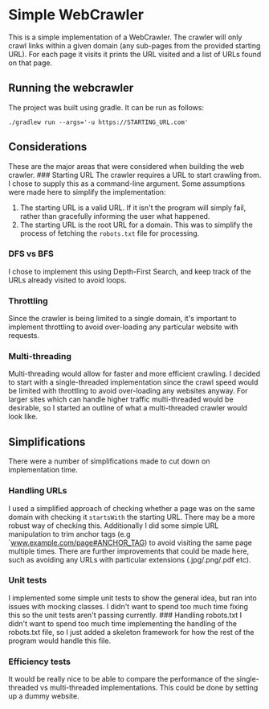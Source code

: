 # Simple WebCrawler
This is a simple implementation of a WebCrawler. The crawler will only crawl links within a given domain (any sub-pages from the provided starting URL). For each page it visits it prints the URL visited and a list of URLs found on that page.

## Running the webcrawler
The project was built using gradle. It can be run as follows:
```
./gradlew run --args='-u https://STARTING_URL.com'
```

## Considerations
These are the major areas that were considered when building the web crawler.
### Starting URL
The crawler requires a URL to start crawling from. I chose to supply this as a command-line argument. Some assumptions were made here to simplify the implementation: 
1. The starting URL is a valid URL. If it isn't the program will simply fail, rather than gracefully informing the user what happened.
2. The starting URL is the root URL for a domain. This was to simplify the process of fetching the `robots.txt` file for processing.
### DFS vs BFS
I chose to implement this using Depth-First Search, and keep track of the URLs already visited to avoid loops. 
### Throttling
Since the crawler is being limited to a single domain, it's important to implement throttling to avoid over-loading any particular website with requests.
### Multi-threading
Multi-threading would allow for faster and more efficient crawling. I decided to start with a single-threaded implementation since the crawl speed would be limited with throttling to avoid over-loading any websites anyway. For larger sites which can handle higher traffic multi-threaded would be desirable, so I started an outline of what a multi-threaded crawler would look like.


## Simplifications
There were a number of simplifications made to cut down on implementation time.
### Handling URLs
I used a simplified approach of checking whether a page was on the same domain with checking it `startsWith` the starting URL. There may be a more robust way of checking this. Additionally I did some simple URL manipulation to trim anchor tags (e.g `www.example.com/page#ANCHOR_TAG) to avoid visiting the same page multiple times. There are further improvements that could be made here, such as avoiding any URLs with particular extensions (.jpg/.png/.pdf etc).
### Unit tests
I implemented some simple unit tests to show the general idea, but ran into issues with mocking classes. I didn't want to spend too much time fixing this so the unit tests aren't passing currently.
### Handling robots.txt 
I didn't want to spend too much time implementing the handling of the robots.txt file, so I just added a skeleton framework for how the rest of the program would handle this file. 
### Efficiency tests
It would be really nice to be able to compare the performance of the single-threaded vs multi-threaded implementations. This could be done by setting up a dummy website.